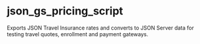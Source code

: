 # json_gs_pricing_script
Exports JSON Travel Insurance rates and converts to JSON Server data for testing travel quotes, enrollment and payment gateways.
